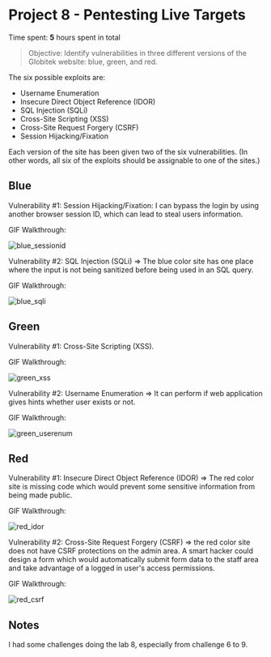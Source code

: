 # Project 8 - Pentesting Live Targets

Time spent: **5** hours spent in total

> Objective: Identify vulnerabilities in three different versions of the Globitek website: blue, green, and red.

The six possible exploits are:
* Username Enumeration
* Insecure Direct Object Reference (IDOR)
* SQL Injection (SQLi)
* Cross-Site Scripting (XSS)
* Cross-Site Request Forgery (CSRF)
* Session Hijacking/Fixation

Each version of the site has been given two of the six vulnerabilities. (In other words, all six of the exploits should be assignable to one of the sites.)

## Blue

Vulnerability #1: Session Hijacking/Fixation: I can bypass the login by using another browser session ID, which can lead to steal users information.

GIF Walkthrough:

![blue_sessionid](https://user-images.githubusercontent.com/42792775/48116717-f320f400-e234-11e8-9384-4d419ff0f531.gif)



Vulnerability #2: SQL Injection (SQLi) => The blue color site has one place where the input is not being sanitized before being used in an SQL query.

GIF Walkthrough:

![blue_sqli](https://user-images.githubusercontent.com/42792775/48116826-42ffbb00-e235-11e8-8128-53441640b969.gif)



## Green

Vulnerability #1: Cross-Site Scripting (XSS).

GIF Walkthrough:

![green_xss](https://user-images.githubusercontent.com/42792775/48116963-9d991700-e235-11e8-9331-88196646fca8.gif)



Vulnerability #2: Username Enumeration => It can perform if web application gives hints whether user exists or not.

GIF Walkthrough:

![green_userenum](https://user-images.githubusercontent.com/42792775/48117090-139d7e00-e236-11e8-8ce9-cafc4aa4cfe2.gif)



## Red

Vulnerability #1: Insecure Direct Object Reference (IDOR) => The red color site is missing code which would prevent some sensitive information from being made public.

GIF Walkthrough:

![red_idor](https://user-images.githubusercontent.com/42792775/48117236-8f97c600-e236-11e8-8b2c-b19307e0d358.gif)



Vulnerability #2: Cross-Site Request Forgery (CSRF) => the red color site does not have CSRF protections on the admin area. A smart hacker could design a form which would automatically submit form data to the staff area and take advantage of a logged in user's access permissions.

GIF Walkthrough:

![red_csrf](https://user-images.githubusercontent.com/42792775/48117365-f61ce400-e236-11e8-944c-2d576528faad.gif)


## Notes

I had some challenges doing the lab 8, especially from challenge 6 to 9.
